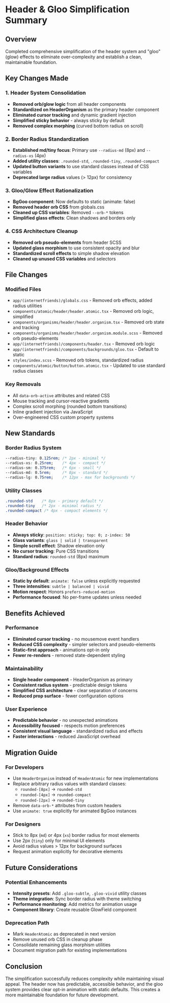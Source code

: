 # Header & Gloo Simplification Summary

## Overview
Completed comprehensive simplification of the header system and "gloo" (glow) effects to eliminate over-complexity and establish a clean, maintainable foundation.

## Key Changes Made

### 1. Header System Consolidation
- **Removed orb/glow logic** from all header components
- **Standardized on HeaderOrganism** as the primary header component
- **Eliminated cursor tracking** and dynamic gradient injection
- **Simplified sticky behavior** - always sticky by default
- **Removed complex morphing** (curved bottom radius on scroll)

### 2. Border Radius Standardization
- **Established md/tiny focus**: Primary use `--radius-md` (8px) and `--radius-xs` (4px)
- **Added utility classes**: `.rounded-std`, `.rounded-tiny`, `.rounded-compact`
- **Updated button variants** to use standard classes instead of CSS variables
- **Deprecated large radius** values (> 12px) for consistency

### 3. Gloo/Glow Effect Rationalization
- **BgGoo component**: Now defaults to static (animate: false)
- **Removed header orb CSS** from globals.css
- **Cleaned up CSS variables**: Removed `--orb-*` tokens
- **Simplified glass effects**: Clean shadows and borders only

### 4. CSS Architecture Cleanup
- **Removed orb pseudo-elements** from header SCSS
- **Updated glass morphism** to use consistent opacity and blur
- **Standardized scroll effects** to simple shadow elevation
- **Cleaned up unused CSS variables** and selectors

## File Changes

### Modified Files
- `app/(internetfriends)/globals.css` - Removed orb effects, added radius utilities
- `components/atomic/header/header.atomic.tsx` - Removed orb logic, simplified
- `components/organisms/header/header.organism.tsx` - Removed orb state and tracking
- `components/organisms/header/header.organism.module.scss` - Removed orb pseudo-elements
- `app/(internetfriends)/components/header.tsx` - Removed orb logic
- `app/(internetfriends)/components/backgrounds/gloo.tsx` - Default to static
- `styles/index.scss` - Removed orb tokens, standardized radius
- `components/atomic/button/button.atomic.tsx` - Updated to use standard radius classes

### Key Removals
- All `data-orb-active` attributes and related CSS
- Mouse tracking and cursor-reactive gradients
- Complex scroll morphing (rounded bottom transitions)
- Inline gradient injection via JavaScript
- Over-engineered CSS custom property systems

## New Standards

### Border Radius System
```css
--radius-tiny: 0.125rem; /* 2px - minimal */
--radius-xs: 0.25rem;    /* 4px - compact */
--radius-sm: 0.375rem;   /* 6px - small */
--radius-md: 0.5rem;     /* 8px - standard */
--radius-lg: 0.75rem;    /* 12px - max for backgrounds */
```

### Utility Classes
```css
.rounded-std    /* 8px - primary default */
.rounded-tiny   /* 2px - minimal radius */
.rounded-compact /* 4px - compact elements */
```

### Header Behavior
- **Always sticky**: `position: sticky; top: 0; z-index: 50`
- **Glass variants**: `glass | solid | transparent`
- **Simple scroll effect**: Shadow elevation only
- **No cursor tracking**: Pure CSS transitions
- **Standard radius**: `rounded-std` (8px) maximum

### Gloo/Background Effects
- **Static by default**: `animate: false` unless explicitly requested
- **Three intensities**: `subtle | balanced | vivid`
- **Motion respect**: Honors `prefers-reduced-motion`
- **Performance focused**: No per-frame updates unless needed

## Benefits Achieved

### Performance
- **Eliminated cursor tracking** - no mousemove event handlers
- **Reduced CSS complexity** - simpler selectors and pseudo-elements
- **Static-first approach** - animations opt-in only
- **Fewer re-renders** - removed state-dependent styling

### Maintainability
- **Single header component** - HeaderOrganism as primary
- **Consistent radius system** - predictable design tokens
- **Simplified CSS architecture** - clear separation of concerns
- **Reduced prop surface** - fewer configuration options

### User Experience
- **Predictable behavior** - no unexpected animations
- **Accessibility focused** - respects motion preferences
- **Consistent visual language** - standardized radius and effects
- **Faster interactions** - reduced JavaScript overhead

## Migration Guide

### For Developers
- Use `HeaderOrganism` instead of `HeaderAtomic` for new implementations
- Replace arbitrary radius values with standard classes:
  - `rounded-[8px]` → `rounded-std`
  - `rounded-[4px]` → `rounded-compact`
  - `rounded-[2px]` → `rounded-tiny`
- Remove `data-orb-*` attributes from custom headers
- Use `animate: true` explicitly for animated BgGoo instances

### For Designers
- Stick to 8px (`md`) or 4px (`xs`) border radius for most elements
- Use 2px (`tiny`) only for minimal UI elements
- Avoid radius values > 12px for background surfaces
- Request animation explicitly for decorative elements

## Future Considerations

### Potential Enhancements
- **Intensity presets**: Add `.gloo-subtle`, `.gloo-vivid` utility classes
- **Theme integration**: Sync border radius with theme switching
- **Performance monitoring**: Add metrics for animation usage
- **Component library**: Create reusable GlowField component

### Deprecation Path
- Mark `HeaderAtomic` as deprecated in next version
- Remove unused orb CSS in cleanup phase
- Consolidate remaining glass morphism utilities
- Document migration path for existing implementations

## Conclusion
The simplification successfully reduces complexity while maintaining visual appeal. The header now has predictable, accessible behavior, and the gloo system provides clear opt-in animation with static defaults. This creates a more maintainable foundation for future development.